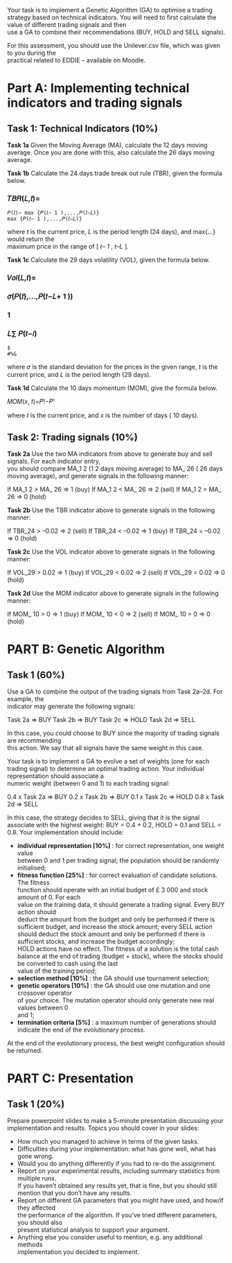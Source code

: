 Your	 task	 is	 to	 implement	 a	 Genetic	 Algorithm	 (GA)	 to	 optimise a	 trading	 strategy	 based	 on	
technical	indicators.	You	will	need	to	first	calculate	the	value	of	different	trading	signals	and	then	
use	a	GA	to	combine	their	recommendations	(BUY,	HOLD	and	SELL	signals).

For	 this	 assessment,	 you	 should	 use	 the	 Unilever.csv	 file,	 which	 was	 given	 to	 you	 during	 the	
practical	related	to	EDDIE – available	on	Moodle.

# Part A: Implementing technical indicators and trading signals

## Task 1: Technical Indicators (10%)

**Task 1a**
Given	the	Moving	Average	(MA),	calculate	the 	12	 days	moving	average.	Once	you	
are	done	with	this,	also	calculate	the	 26	 days	moving	average.

**Task 1b**
Calculate	the	24	days	trade	break	out	rule	(TBR),	given	the	formula	below.

### 𝑇𝐵𝑅(𝐿,𝑡)=

```
𝑃(𝑡)− max {𝑃(𝑡− 1 ),...,𝑃(𝑡−𝐿)}
max {𝑃(𝑡− 1 ),...,𝑃(𝑡−𝐿)}
```
where	 _t_ is	 the	 current	 price,	 _L_ is	 the	 period	 length	 (24	 days),	 and	 max{...}	 would	 return	 the	
maximum	price	in	the	range	of	[ _t– 1_ ,	 _t–L_ ].

**Task 1c**
Calculate	the	29	days	volatility	(VOL),	given	the	formula	below.


### 𝑉𝑜𝑙(𝐿,𝑡)=

### 𝜎(𝑃(𝑡),...,𝑃(𝑡−𝐿+ 1 ))

### 1

### 𝐿∑ 𝑃(𝑡−𝑖)

```
$
#%&
```
where	𝜎 is	the	standard	deviation	for	the	prices	in	the	given	range,	 _t_ is	the	current	price,	and	 _L_
is	the	period	length	(29	days).

**Task 1d**
Calculate	the	 10	 days	momentum	(MOM),	give	the	formula	below.

𝑀𝑂𝑀(𝑥, 𝑡)=𝑃!−𝑃'

where	 _t_ is	the	current	price,	and	 _x_ is	the	number	of	days ( 10	 days).

## Task 2: Trading signals (10%)

**Task 2a**
Use	the	two	MA	indicators	from	above	to	generate	buy	and	sell	signals.	For	each	indicator	entry,	
you	should	compare	MA_1 2	 (1 2	 days	moving	average)	to	MA_ 26	 ( 26	 days	moving	average),	and	
generate	signals	in	the	following	manner:

If	MA_1 2	 >	MA_ 26	 =>	1	(buy)
If	MA_1 2	 <	MA_ 26	 =>	2	(sell)
If	MA_1 2	 =	MA_ 26	 =>	0	(hold)

**Task 2b**
Use	the	TBR	indicator	above	to	generate	signals	in	the	following	manner:

If	TBR_24	>	–0.02	=> 2	(sell)
If	TBR_24	<	–0.02	=>	1	(buy)
If	TBR_24	=	–0.02	=>	0	(hold)

**Task 2c**
Use	the	VOL indicator	above	to	generate	signals	in	the	following	manner:

If	VOL_29	>	0.02	=>	1	(buy)
If	VOL_29	<	0.02	=>	2	(sell)
If	VOL_29	=	0.02	=>	0	(hold)

**Task 2d**
Use	the	MOM indicator	above	to	generate	signals	in	the	following	manner:

If	MOM_ 10	 >	0	=>	1	(buy)
If	MOM_ 10	 <	0	=>	2	(sell)
If	MOM_ 10	 =	0	=>	0	(hold)


# PART B: Genetic Algorithm

## Task 1 (60%)

Use	 a	 GA	 to	 combine	 the	 output	 of	 the	 trading	 signals	 from	 Task	 2a–2d.	 For	 example,	 the	
indicator	may	generate	the	following	signals:

Task	2a	=>	BUY
Task	2b	=>	BUY
Task	2c	=>	HOLD
Task	2d	=>	SELL

In this	case,	you	could	choose	to	BUY	since	the	majority	of	trading	signals	are	recommending	
this	action.	We	say	that	all	signals	have	the	same	weight	in	this	case.

Your	 task	 is	 to	 implement	 a	 GA	 to	 evolve	 a	 set	 of	 weights	 (one	 for	 each	 trading	 signal)	 to	
determine	 an	 optimal	 trading	 action.	 Your	 individual	 representation	 should	 associate	 a	
numeric	weight	(between	0	and	1)	to	each	trading	signal:

0.4	x	Task	2a	=>	BUY
0.2	x	Task	2b	=>	BUY
0.1	x	Task	2c	=>	HOLD
0.8	x	Task	2d	=>	SELL

In	this	case,	the	strategy	decides	to	SELL,	giving	that	it	is	the	signal	associate	with	the	highest	
weight:	BUY	=	0.4	+	0.2,	HOLD	=	0.1	and	SELL	=	0.8.	Your	implementation	should	include:

- **individual	 representation	 [10%]** :	 for	 correct	 representation,	 one	 weight	 value	
    between	0	and	1	per	trading	signal; the	population	should	be	randomly	initialised;
- **fitness	 function	 [25%]** :	 for	 correct	 evaluation	 of	 candidate	 solutions.	 The	 fitness	
    function	should	operate	with	an	initial	budget	of	£ 3 000	and	stock	amount	of	0. For	each	
    value	on	the	training	data,	it	should	generate	a	trading	signal.	Every	BUY	action	should	
    deduct	the	amount	from	the	budget	and	only	be	performed	if	there	is	sufficient	budget,	
    and	increase	the	stock	amount;	every	SELL	action	should	deduct	the	stock	amount	and	
    only	 be performed	 if	 there	 is	 sufficient	 stocks,	 and	 increase	 the	 budget	 accordingly;	
    HOLD	actions	have	no	effect.	The	fitness	of	a	solution	is	the	total	cash	balance	at	the	end	
    of	trading	(budget	+	stock),	where	the	stocks	should	be	converted	to	cash	using	the	last	
    value	of	the	training	period;
- **selection	method	[10%]** :	the	GA	should	use	tournament	selection;
- **genetic	operators	[10%]** :	the	GA	should	use	one	mutation	and	one	crossover	operator	
    of	your	choice.	The	mutation	operator	should	only	generate	new	real	values	between	0	
    and	1;
- **termination	criteria	[5%]** :	a	maximum	number	of	generations	should	indicate	the	end	
    of	the	evolutionary	process.

At	the	end	of	the	evolutionary	process,	the	best	weight	configuration	should	be	returned.


# PART C: Presentation

## Task 1 (20%)

Prepare	powerpoint	slides	to	make	a	5-minute	presentation	discussing your	implementation	and	
results.	Topics	you	should	cover	in	your	slides:

- How	much	you	managed	to	achieve	in	terms	of	the	given	tasks.
- Difficulties	during	your	implementation:	what	has	gone	well,	what	has	gone	wrong.
- Would	you	do	anything	differently	if	you	had	to	re-do the assignment.
- Report	on	your	experimental	results,	including	summary	statistics from	multiple	runs.	
    If	you	haven’t	obtained	any	results	yet,	that	is	fine,	but	you	should	still	mention	that	you	
    don’t	have	any	results.
- Report	on	different	GA	parameters	that	you	might	have	used,	and	how/if	they	affected	
    the	performance	of	the	algorithm.	If	you’ve	tried	different	parameters,	you	should	also	
    present	statistical	analysis	to	support	your	argument.
- Anything	 else	 you	 consider	 useful	 to	 mention,	 e.g.	 any	 additional	 methods	
    implementation	you	decided	to	implement.
